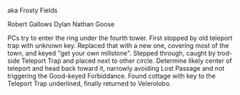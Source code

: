 aka Frosty Fields

Robert
Gallows
Dylan
Nathan
Goose

PCs try to enter the ring under the fourth tower. First stopped by old teleport trap with unknown key. Replaced that with a new one, covering most of the town, and keyed "get your own millstone". Stepped through, caught by trod-side Teleport Trap and placed next to other circle. Determine likely center of teleport and head back toward it, narrowly avoiding Lost Passage and not triggering the Good-keyed Forbiddance. Found cottage with key to the Teleport Trap underlined, finally returned to Velerolobo.
